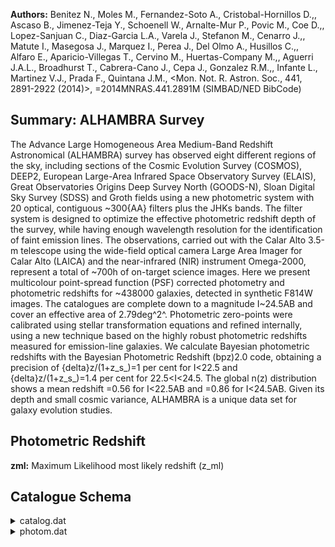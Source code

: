 **Authors:** Benitez N., Moles M., Fernandez-Soto A., Cristobal-Hornillos D.,, Ascaso B., Jimenez-Teja Y., Schoenell W., Arnalte-Mur P., Povic M., Coe D.,, Lopez-Sanjuan C., Diaz-Garcia L.A., Varela J., Stefanon M., Cenarro J.,, Matute I., Masegosa J., Marquez I., Perea J., Del Olmo A., Husillos C.,, Alfaro E., Aparicio-Villegas T., Cervino M., Huertas-Company M.,, Aguerri J.A.L., Broadhurst T., Cabrera-Cano J., Cepa J., Gonzalez R.M.,, Infante L., Martinez V.J., Prada F., Quintana J.M., <Mon. Not. R. Astron. Soc., 441, 2891-2922 (2014)>, =2014MNRAS.441.2891M (SIMBAD/NED BibCode)

## Summary: ALHAMBRA Survey 

The Advance Large Homogeneous Area Medium-Band Redshift Astronomical (ALHAMBRA) survey has observed eight different regions of the sky, including sections of the Cosmic Evolution Survey (COSMOS), DEEP2, European Large-Area Infrared Space Observatory Survey (ELAIS), Great Observatories Origins Deep Survey North (GOODS-N), Sloan Digital Sky Survey (SDSS) and Groth fields using a new photometric system with 20 optical, contiguous ~300{AA} filters plus the JHKs bands. The filter system is designed to optimize the effective photometric redshift depth of the survey, while having enough wavelength resolution for the identification of faint emission lines. The observations, carried out with the Calar Alto 3.5-m telescope using the wide-field optical camera Large Area Imager for Calar Alto (LAICA) and the near-infrared (NIR) instrument Omega-2000, represent a total of ~700h of on-target science images. Here we present multicolour point-spread function (PSF) corrected photometry and photometric redshifts for ~438000 galaxies, detected in synthetic F814W images. The catalogues are complete down to a magnitude I~24.5AB and cover an effective area of 2.79deg^2^. Photometric zero-points were calibrated using stellar transformation equations and refined internally, using a new technique based on the highly robust photometric redshifts measured for emission-line galaxies. We calculate Bayesian photometric redshifts with the Bayesian Photometric Redshift (bpz)2.0 code, obtaining a precision of {delta}z/(1+z_s_)=1 per cent for I<22.5 and {delta}z/(1+z_s_)=1.4 per cent for 22.5<I<24.5. The global n(z) distribution shows a mean redshift <z>=0.56 for I<22.5AB and <z>=0.86 for I<24.5AB. Given its depth and small cosmic variance, ALHAMBRA is a unique data set for galaxy evolution studies.

## Photometric Redshift 
 
**zml:** Maximum Likelihood most likely redshift (z_ml) 
 

## Catalogue Schema

<details>
<summary>catalog.dat</summary>

| Bytes   | Format   | Units   | Label   | Explanations                                   |
|:--------|:---------|:--------|:--------|:-----------------------------------------------|
| 1- 9    | A9       | ---     | HField  | ALHAMBRA sub-field designation fNNpNNcNN,      |
| 11- 13  | I3       | ---     | PID     | Identification number of the pair              |
| 15- 25  | I11      | ---     | ID1     | ALHAMBRA ID of principal galaxy                |
| 27- 37  | I11      | ---     | ID2     | ALHAMBRA ID of companion galaxy                |
| 39- 46  | F8.4     | deg     | RA1deg  | Right ascension of principal galaxy (J2000)    |
| 48- 54  | F7.4     | deg     | DE1deg  | Declination of principal galaxy (J2000)        |
| 56- 63  | F8.4     | deg     | RA2deg  | Right ascension of companion galaxy (J2000)    |
| 65- 71  | F7.4     | deg     | DE2deg  | Declination of companion galaxy (J2000)        |
| 73- 78  | F6.3     | arcsec  | theta   | Separation                                     |
| 80- 84  | F5.3     | ---     | z1      | Best photometric redshift of principal galaxy  |
| 86- 90  | F5.3     | ---     | z2      | Best photometric redshift of companion galaxy  |
| 92- 97  | F6.4     | ---     | PPF     | Integrated pair probability function           |
| 99-104  | F6.4     | ---     | PPFw    | Integrated PPF corrected by selection effects  |
| 106-110 | F5.2     | mag     | Imag1   | F814W magnitude of principal galaxy            |
| 112-116 | F5.2     | mag     | Imag2   | F814W magnitude of companion galaxy            |
| 118-122 | F5.3     | ---     | wosr1   | Odds weight of principal galaxy                |
| 124-128 | F5.3     | ---     | wosr2   | Odds weight of companion galaxy                |
| 130-134 | F5.3     | ---     | warea   | Average area weight of the pair                |
| 136-141 | F6.2     | mag     | BMAG1   | Absolute B magnitude of principal galaxy at z1 |
| 143-148 | F6.2     | mag     | BMAG2   | Absolute B magnitude of companion galaxy at z2 |
</details>

<details>
<summary>photom.dat</summary>

| Bytes   | Format          | Units       | Label      | Explanations                                                   |
|:--------|:----------------|:------------|:-----------|:---------------------------------------------------------------|
| 1- 9    | A9              | ---         | HField     | ALHAMBRA sub-field designation fNNpNNcNN                       |
| 11- 21  | I11             | ---         | ID         | Object ID Number                                               |
| 23      | I1              | ---         | Field      | ALHAMBRA field (Field)                                         |
| 25      | I1              | ---         | Pointing   | Pointing within the field (Pointing)                           |
| 27      | I1              | ---         | CCD        | Detector within the pointing (CCD)                             |
| 29- 36  | F8.4            | deg         | RAdeg      | Right Ascension (J2000) (RA)                                   |
| 38- 44  | F7.4            | deg         | DEdeg      | Declination (J2000) (Dec)                                      |
| 46- 53  | F8.3            | pix         | xpos       | X-pixel coordinate (x)                                         |
| 55- 62  | F8.3            | pix         | ypos       | Y-pixel coordinate (y)                                         |
| 64- 68  | I5              | pix         | Area       | Isophotal aperture area (area)                                 |
| 70- 75  | F6.2            | arcsec      | FWHM       | Full width at half maximum for detection                       |
| 77- 80  | F4.2            | ---         | Stell      | [0/1] SExtractor 'stellarity'                                  |
| 1       | =               | star;       | 0          | = galaxy) (stell)                                              |
| 82- 87  | F6.4            | ---         | ell        | Ellipticity = 1-b/a (ell)                                      |
| 89- 95  | F7.3            | pix         | amaj       | Profile RMS along major axis (a)                               |
| 97-102  | F6.3            | pix         | bmin       | Profile RMS along minor axis (b)                               |
| 104-108 | F5.1            | deg         | theta      | Position Angle (CCW/x) (theta)                                 |
| 110-114 | F5.2            | pix         | rk         | Kron apertures in units of A or B (rk)                         |
| 116-124 | F9.3            | pix         | rf         | Fraction-of-light radii (pixels) (rf)                          |
| 126-133 | F8.2            | ---         | S/N        | Signal to Noise                                                |
| 135-136 | I2              | ---         | PhotFlag   | SExtractor Photometric Flag (photoflag)                        |
| 137     | A1              | ---         | l_F365W    | Limit flag on F365W                                            |
| 138-144 | F7.3            | mag         | F365W      | ?=-99 Isophotal magnitude [AB] (F365W)                         |
| 146-151 | F6.3            | mag         | e_F365W    | ? Isophotal magnitude uncertainty [AB]                         |
| 152     | A1              | ---         | l_F396W    | Limit flag on F396W                                            |
| 153-159 | F7.3            | mag         | F396W      | ?=-99 Isophotal magnitude [AB] (F396W)                         |
| 161-166 | F6.3            | mag         | e_F396W    | ? Isophotal magnitude uncertainty [AB]                         |
| 167     | A1              | ---         | l_F427W    | Limit flag on F427W                                            |
| 168-174 | F7.3            | mag         | F427W      | ?=-99 Isophotal magnitude [AB] (F427W)                         |
| 176-181 | F6.3            | mag         | e_F427W    | ? Isophotal magnitude uncertainty [AB]                         |
| 182     | A1              | ---         | l_F458W    | Limit flag on F458W                                            |
| 183-189 | F7.3            | mag         | F458W      | ?=-99 Isophotal magnitude [AB] (F458W)                         |
| 191-196 | F6.3            | mag         | e_F458W    | ? Isophotal magnitude uncertainty [AB]                         |
| 197     | A1              | ---         | l_F489W    | Limit flag on F489W                                            |
| 198-204 | F7.3            | mag         | F489W      | ?=-99 Isophotal magnitude [AB] (F489W)                         |
| 206-211 | F6.3            | mag         | e_F489W    | ? Isophotal magnitude uncertainty [AB]                         |
| 212     | A1              | ---         | l_F520W    | Limit flag on F520W                                            |
| 213-219 | F7.3            | mag         | F520W      | ?=-99 Isophotal magnitude [AB] (F520W)                         |
| 221-226 | F6.3            | mag         | e_F520W    | ? Isophotal magnitude uncertainty [AB]                         |
| 227     | A1              | ---         | l_F551W    | Limit flag on F551W                                            |
| 228-234 | F7.3            | mag         | F551W      | ?=-99 Isophotal magnitude [AB] (F551W)                         |
| 236-241 | F6.3            | mag         | e_F551W    | ? Isophotal magnitude uncertainty [AB]                         |
| 242     | A1              | ---         | l_F582W    | Limit flag on F582W                                            |
| 243-249 | F7.3            | mag         | F582W      | ?=-99 Isophotal magnitude [AB] (F582W)                         |
| 251-256 | F6.3            | mag         | e_F582W    | ? Isophotal magnitude uncertainty [AB]                         |
| 257     | A1              | ---         | l_F613W    | Limit flag on F613W                                            |
| 258-264 | F7.3            | mag         | F613W      | ?=-99 Isophotal magnitude [AB] (F613W)                         |
| 266-271 | F6.3            | mag         | e_F613W    | ? Isophotal magnitude uncertainty [AB]                         |
| 272     | A1              | ---         | l_F644W    | Limit flag on F644W                                            |
| 273-279 | F7.3            | mag         | F644W      | ?=-99 Isophotal magnitude [AB] (F644W)                         |
| 281-286 | F6.3            | mag         | e_F644W    | ? Isophotal magnitude uncertainty [AB]                         |
| 287     | A1              | ---         | l_F675W    | Limit flag on F675W                                            |
| 288-294 | F7.3            | mag         | F675W      | ?=-99 Isophotal magnitude [AB] (F675W)                         |
| 296-301 | F6.3            | mag         | e_F675W    | ? Isophotal magnitude uncertainty [AB]                         |
| 302     | A1              | ---         | l_F706W    | Limit flag on F706W                                            |
| 303-309 | F7.3            | mag         | F706W      | ?=-99 Isophotal magnitude [AB] (F706W)                         |
| 311-316 | F6.3            | mag         | e_F706W    | ? Isophotal magnitude uncertainty [AB]                         |
| 317     | A1              | ---         | l_F737W    | Limit flag on F737W                                            |
| 318-324 | F7.3            | mag         | F737W      | ?=-99  Isophotal magnitude [AB] (F737W)                        |
| 326-331 | F6.3            | mag         | e_F737W    | ? Isophotal magnitude uncertainty [AB]                         |
| 332     | A1              | ---         | l_F768W    | Limit flag on F768W                                            |
| 333-339 | F7.3            | mag         | F768W      | ?=-99 Isophotal magnitude [AB] (F768W)                         |
| 341-346 | F6.3            | mag         | e_F768W    | ? Isophotal magnitude uncertainty [AB]                         |
| 347     | A1              | ---         | l_F799W    | Limit flag on F799W                                            |
| 348-354 | F7.3            | mag         | F799W      | ?=-99 Isophotal magnitude [AB] (F799W)                         |
| 356-361 | F6.3            | mag         | e_F799W    | ? Isophotal magnitude uncertainty [AB]                         |
| 362     | A1              | ---         | l_F830W    | Limit flag on F830W                                            |
| 363-369 | F7.3            | mag         | F830W      | ?=-99 Isophotal magnitude [AB] (F830W)                         |
| 371-376 | F6.3            | mag         | e_F830W    | ? Isophotal magnitude uncertainty [AB]                         |
| 377     | A1              | ---         | l_F861W    | Limit flag on F861W                                            |
| 378-384 | F7.3            | mag         | F861W      | ?=-99 Isophotal magnitude [AB] (F861W)                         |
| 386-391 | F6.3            | mag         | e_F861W    | ? Isophotal magnitude uncertainty [AB]                         |
| 392     | A1              | ---         | l_F892W    | Limit flag on F892W                                            |
| 393-399 | F7.3            | mag         | F892W      | ?=-99 Isophotal magnitude [AB] (F892W)                         |
| 401-406 | F6.3            | mag         | e_F892W    | ? Isophotal magnitude uncertainty [AB]                         |
| 407     | A1              | ---         | l_F923W    | Limit flag on F923W                                            |
| 408-414 | F7.3            | mag         | F923W      | ?=-99 Isophotal magnitude [AB] (F923W)                         |
| 416-421 | F6.3            | mag         | e_F923W    | ? Isophotal magnitude uncertainty [AB]                         |
| 422     | A1              | ---         | l_F954W    | Limit flag on F954W                                            |
| 423-428 | F6.3            | mag         | F954W      | Isophotal magnitude [AB] (F954W)                               |
| 430-435 | F6.3            | mag         | e_F954W    | ? Isophotal magnitude uncertainty [AB]                         |
| 436     | A1              | ---         | l_Jmag     | Limit flag on Jmag                                             |
| 437-443 | F7.3            | mag         | Jmag       | ?=-99 Isophotal magnitude [AB] (J)                             |
| 445-450 | F6.3            | mag         | e_Jmag     | ? Isophotal magnitude uncertainty [AB] (dJ)                    |
| 451     | A1              | ---         | l_Hmag     | Limit flag on Hmag                                             |
| 452-458 | F7.3            | mag         | Hmag       | ?=-99 Isophotal magnitude [AB] (H)                             |
| 460-465 | F6.3            | mag         | e_Hmag     | ? Isophotal magnitude uncertainty [AB] (dH)                    |
| 466     | A1              | ---         | l_Ksmag    | Limit flag on Ksmag                                            |
| 467-473 | F7.3            | mag         | Ksmag      | ?=-99 Isophotal magnitude [AB] (KS)                            |
| 475-480 | F6.3            | mag         | e_Ksmag    | ? Isophotal magnitude uncertainty [AB] (dKS)                   |
| 482-487 | F6.3            | mag         | F814W      | Isophotal magnitude [AB] (F814W)                               |
| 489-493 | F5.3            | mag         | e_F814W    | Isophotal magnitude uncertainty [AB] (dF814W)                  |
| 494     | A1              | ---         | l_F814W3   | Limit flag on F814W3                                           |
| 495-500 | F6.3            | mag         | F814W3     | 3arcsec Circular Aperture magnitude [AB]                       |
| 502-507 | F6.3            | mag         | e_F814W3   | ? 3arcsec Circular Aperture magnitude                          |
| 508-514 | F7.3            | mag         | F814W3c    | ?=-99 Corrected 3arcsec Circular Aperture                      |
| 516-517 | I2              | ---         | nfobs      | Number Filters Detected (out of 24) (nfobs)                    |
| 519     | I1              | ---         | xray       | [0/1] X-Ray Source [0:NO,1:YES]                                |
| 521-525 | F5.3            | %           | PercW      | Percentual Photometric Weight                                  |
| 527     | I1              | ---         | FSatur     | [0/1] Photometric Saturation-Flag                              |
| 529-532 | F4.2            | ---         | FStellar   | [0/1] Statistical STAR/GALAXY Discriminator                    |
| 534     | I1              | ---         | FDupDet    | [0/1] Duplicated Detection Flag                                |
| 536-540 | F5.3            | ---         | zb1        | BPZ most likely redshift for the First Peak                    |
| 542-546 | F5.3            | ---         | zb1l       | Lower limit (95p confidence) for the First                     |
| 548-552 | F5.3            | ---         | zb1u       | Upper limit (95p confidence) for the First                     |
| 554-559 | F6.3            | ---         | tb1        | BPZ most likely spectral type for the First                    |
| 561-565 | F5.3            | ---         | Odds1      | P(z) contained within zb +/- 2*0.01*(1+z) for                  |
| 567-571 | F5.3            | ---         | zml        | Maximum Likelihood most likely redshift (z_ml)                 |
| 573-578 | F6.3            | ---         | tml        | Maximum Likelihood most likely spectral type                   |
| 580-585 | F6.3            | ---         | Chi2       | ?=99 Poorness of BPZ fit: observed vs. model                   |
| 587-592 | F6.3            | [Msun]      | logM*1     | Stellar Mass for the First Peak                                |
| 594-600 | F7.3            | mag         | BMAG1      | Absolute Magnitude [AB] (B_JOHNSON) for the                    |
| 602-607 | F6.3            | mag         | BMAGPrior  | Magnitude Used for the Prior (F814W)                           |
| 609-613 | F5.3            | %           | irmsF365W  | Percentual Weight on F365W 1/RMS image                         |
| 615-619 | F5.3            | %           | irmsF396W  | Percentual Weight on F396W 1/RMS image                         |
| 621-625 | F5.3            | %           | irmsF427W  | Percentual Weight on F427W 1/RMS image                         |
| 627-631 | F5.3            | %           | irmsF458W  | Percentual Weight on F458W 1/RMS image                         |
| 633-637 | F5.3            | %           | irmsF489W  | Percentual Weight on F489W 1/RMS image                         |
| 639-643 | F5.3            | %           | irmsF520W  | Percentual Weight on F520W 1/RMS image                         |
| 645-649 | F5.3            | %           | irmsF551W  | Percentual Weight on F551W 1/RMS image                         |
| 651-655 | F5.3            | %           | irmsF582W  | Percentual Weight on F582W 1/RMS image                         |
| 657-661 | F5.3            | %           | irmsF613W  | Percentual Weight on F613W 1/RMS image                         |
| 663-667 | F5.3            | %           | irmsF644W  | Percentual Weight on F644W 1/RMS image                         |
| 669-673 | F5.3            | %           | irmsF675W  | Percentual Weight on F675W 1/RMS image                         |
| 675-679 | F5.3            | %           | irmsF706W  | Percentual Weight on F706W 1/RMS image                         |
| 681-685 | F5.3            | %           | irmsF737W  | Percentual Weight on F737W 1/RMS image                         |
| 687-691 | F5.3            | %           | irmsF768W  | Percentual Weight on F768W 1/RMS image                         |
| 693-697 | F5.3            | %           | irmsF799W  | Percentual Weight on F799W 1/RMS image                         |
| 699-703 | F5.3            | %           | irmsF830W  | Percentual Weight on F830W 1/RMS image                         |
| 705-709 | F5.3            | %           | irmsF861W  | Percentual Weight on F861W 1/RMS image                         |
| 711-715 | F5.3            | %           | irmsF892W  | Percentual Weight on F892W 1/RMS image                         |
| 717-721 | F5.3            | %           | irmsF923W  | Percentual Weight on F923W 1/RMS image                         |
| 723-727 | F5.3            | %           | irmsF954W  | Percentual Weight on F954W 1/RMS image                         |
| 729-733 | F5.3            | %           | irmsJ      | Percentual Weight on J 1/RMS image                             |
| 735-739 | F5.3            | %           | irmsH      | Percentual Weight on H 1/RMS image                             |
| 741-745 | F5.3            | %           | irmsKs     | Percentual Weight on Ks 1/RMS image                            |
| 747-751 | F5.3            | %           | irmsF814W  | Percentual Weight on F814W 1/RMS image                         |
| 753-754 | I2              | ---         | OPTFlag    | Optical-Quality-Flag. Number of Optical                        |
| 8       | (irms_OPT_Flag) | 756         | I1         | ---     NIRFlag   NIR-Quality-Flag. Number of NIR Filters with |
| 8       | (irms_NIR_Flag) | Note        | (1):       | Photometric Saturation-Flag as follows:                        |
| 0       | =               | Good        | Detection  | 1 = Saturated Detection                                        |
| 0       | =               | Pure-Galaxy | 0.5        | = Unknown                                                      |
| 1       | =               | Pure-Star   | Note       | (3): Duplicated Detection Flag as follows:                     |
| 0       | =               | Non         | duplicated | 1 = Duplicated                                                 |

**Note**: Photometric Saturation-Flag as follows:
  0 = Good Detection
  1 = Saturated Detection
Note (2): Statistical STAR/GALAXY Discriminator:
  0   = Pure-Galaxy
  0.5 = Unknown
  1   = Pure-Star
Note (3): Duplicated Detection Flag as follows:
  0 = Non duplicated
  1 = Duplicated

</details>
